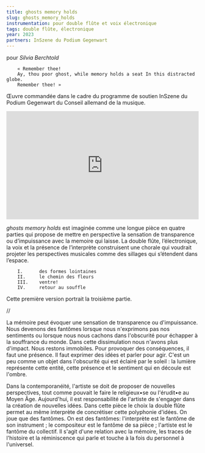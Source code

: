 ```yaml
---
title: ghosts memory holds
slug: ghosts_memory_holds
instrumentation: pour double flûte et voix électronique
tags: double flûte, électronique
year: 2023
partners: InSzene du Podium Gegenwart
---
```

pour _Silvia Berchtold_

        « Remember thee!
        Ay, thou poor ghost, while memory holds a seat In this distracted globe.
        Remember thee! »

Œuvre commandée dans le cadre du programme de soutien InSzene du Podium Gegenwart du Conseil allemand de la musique.

<div style="padding:56.25% 0 0 0;position:relative;"><iframe src="https://player.vimeo.com/video/877194558?h=f145a583e1" style="position:absolute;top:0;left:0;width:100%;height:100%;" frameborder="0" allow="autoplay; fullscreen; picture-in-picture" allowfullscreen></iframe></div><script src="https://player.vimeo.com/api/player.js"></script>

_ghosts memory holds_ est imaginée comme une longue pièce en quatre parties qui propose de mettre en perspective la sensation de transparence ou d’impuissance avec la memoire qui laisse. La double flûte, l’électronique, la voix et la présence de l’interprète construisent une chorale qui voudrait projeter les perspectives musicales comme des sillages qui s’étendent dans l’espace.

        I.      des formes lointaines
        II.     le chemin des fleurs
        III.    ventre!
        IV.     retour au souffle

Cette première version portrait la troisième partie.

//

La mémoire peut évoquer une sensation de transparence ou d'impuissance. Nous devenons des fantômes lorsque nous n'exprimons pas nos sentiments ou lorsque nous nous cachons dans l'obscurité pour échapper à la souffrance du monde.
Dans cette dissimulation nous n'avons plus d'impact. Nous restons immobiles. Pour provoquer des conséquences, il faut une présence. Il faut exprimer des idées et parler pour agir.
C'est un peu comme un objet dans l'obscurité qui est éclairé par le soleil : la lumière représente cette entité, cette présence et le sentiment qui en découle est l'ombre.

Dans la contemporanéité, l'artiste se doit de proposer de nouvelles perspectives, tout comme pouvait le faire le religieux•se ou l'érudit•e au Moyen Âge. Aujourd'hui, il est responsabilité de l'artiste de s'engager dans la création de nouvelles idées.
Dans cette pièce le choix la double flûte permet au même interprète de concrétiser cette polyphonie d'idées.
On joue que des fantômes. On est des fantômes: l'interprète est le fantôme de son instrument ; le compositeur est le fantôme de sa pièce ; l'artiste est le fantôme du collectif.
Il s'agit d'une relation avec la mémoire, les traces de l'histoire et la réminiscence qui parle et touche à la fois du personnel à l'universel.
